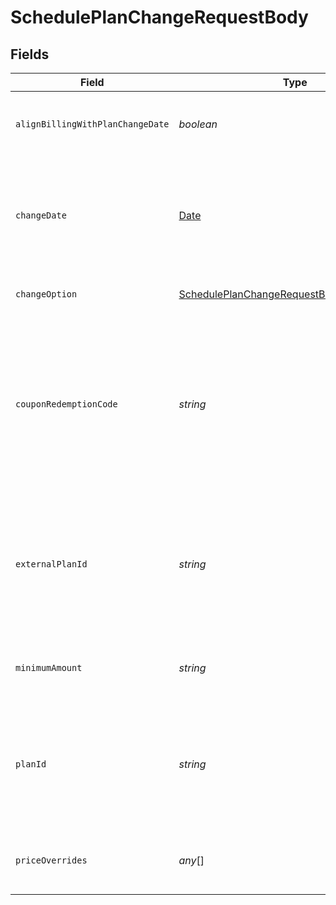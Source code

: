 # SchedulePlanChangeRequestBody


## Fields

| Field                                                                                                                                                                                                        | Type                                                                                                                                                                                                         | Required                                                                                                                                                                                                     | Description                                                                                                                                                                                                  | Example                                                                                                                                                                                                      |
| ------------------------------------------------------------------------------------------------------------------------------------------------------------------------------------------------------------ | ------------------------------------------------------------------------------------------------------------------------------------------------------------------------------------------------------------ | ------------------------------------------------------------------------------------------------------------------------------------------------------------------------------------------------------------ | ------------------------------------------------------------------------------------------------------------------------------------------------------------------------------------------------------------ | ------------------------------------------------------------------------------------------------------------------------------------------------------------------------------------------------------------ |
| `alignBillingWithPlanChangeDate`                                                                                                                                                                             | *boolean*                                                                                                                                                                                                    | :heavy_minus_sign:                                                                                                                                                                                           | Reset billing periods to be aligned with the plan change’s effective date.                                                                                                                                   |                                                                                                                                                                                                              |
| `changeDate`                                                                                                                                                                                                 | [Date](https://developer.mozilla.org/en-US/docs/Web/JavaScript/Reference/Global_Objects/Date)                                                                                                                | :heavy_minus_sign:                                                                                                                                                                                           | The date that the plan change should take effect. This parameter can only be passed if the `change_option` is `requested_date`.                                                                              | 2017-07-21T17:32:28Z                                                                                                                                                                                         |
| `changeOption`                                                                                                                                                                                               | [SchedulePlanChangeRequestBodyChangeOption](../../models/operations/scheduleplanchangerequestbodychangeoption.md)                                                                                            | :heavy_check_mark:                                                                                                                                                                                           | Determines the timing of the plan change                                                                                                                                                                     |                                                                                                                                                                                                              |
| `couponRedemptionCode`                                                                                                                                                                                       | *string*                                                                                                                                                                                                     | :heavy_minus_sign:                                                                                                                                                                                           | Redemption code to be used for this subscription. If the coupon cannot be found by its redemption code, or cannot be redeemed, an error response will be returned and the plan change will not be scheduled. |                                                                                                                                                                                                              |
| `externalPlanId`                                                                                                                                                                                             | *string*                                                                                                                                                                                                     | :heavy_minus_sign:                                                                                                                                                                                           | The external_plan_id of the plan that the given subscription should be switched to. Note that either this property or `plan_id` must be specified.                                                           | ZMwNQefe7J3ecf7W                                                                                                                                                                                             |
| `minimumAmount`                                                                                                                                                                                              | *string*                                                                                                                                                                                                     | :heavy_minus_sign:                                                                                                                                                                                           | The subscription's override minimum amount for the plan.                                                                                                                                                     | 1.23                                                                                                                                                                                                         |
| `planId`                                                                                                                                                                                                     | *string*                                                                                                                                                                                                     | :heavy_minus_sign:                                                                                                                                                                                           | The plan that the given subscription should be switched to. Note that either this property or `external_plan_id` must be specified.                                                                          | ZMwNQefe7J3ecf7W                                                                                                                                                                                             |
| `priceOverrides`                                                                                                                                                                                             | *any*[]                                                                                                                                                                                                      | :heavy_minus_sign:                                                                                                                                                                                           | Optionally provide a list of overrides for prices on the plan                                                                                                                                                |                                                                                                                                                                                                              |